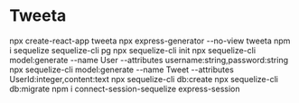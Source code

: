 # Tweeta

npx create-react-app tweeta
npx express-generator --no-view tweeta
npm i sequelize sequelize-cli pg
npx sequelize-cli init
npx sequelize-cli model:generate --name User --attributes username:string,password:string
npx sequelize-cli model:generate --name Tweet --attributes UserId:integer,content:text
npx sequelize-cli db:create
npx sequelize-cli db:migrate
npm i connect-session-sequelize express-session
